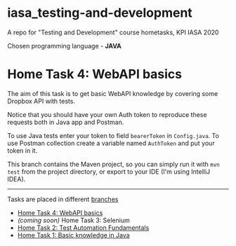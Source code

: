 # iasa_testing-and-development
A repo for "Testing and Development" course hometasks, KPI IASA 2020

Chosen programming language - **JAVA**

# Home Task 4: WebAPI basics
The aim of this task is to get basic WebAPI knowledge by covering some Dropbox API with tests.

Notice that you should have your own Auth token to reproduce these requests both in Java app and Postman.

To use Java tests enter your token to field `bearerToken` in `Config.java`. To use Postman collection create a variable named `AuthToken` and put your token in it.

This branch contains the Maven project, so you can simply run it with `mvn test` from the project directory, or export to your IDE (I'm using IntelliJ IDEA).

---
Tasks are placed in different [branches](https://github.com/andrii0yerko/iasa_testing-and-development/branches)
* [Home Task 4: WebAPI basics](https://github.com/andrii0yerko/iasa_testing-and-development/tree/andrii.yerko_lab4)
* _(coming soon)_ Home Task 3: Selenium 
* [Home Task 2: Test Automation Fundamentals](https://github.com/andrii0yerko/iasa_testing-and-development/tree/andrii.yerko_lab2)
* [Home Task 1: Basic knowledge in Java](https://github.com/andrii0yerko/iasa_testing-and-development/tree/andrii.yerko_lab1)
